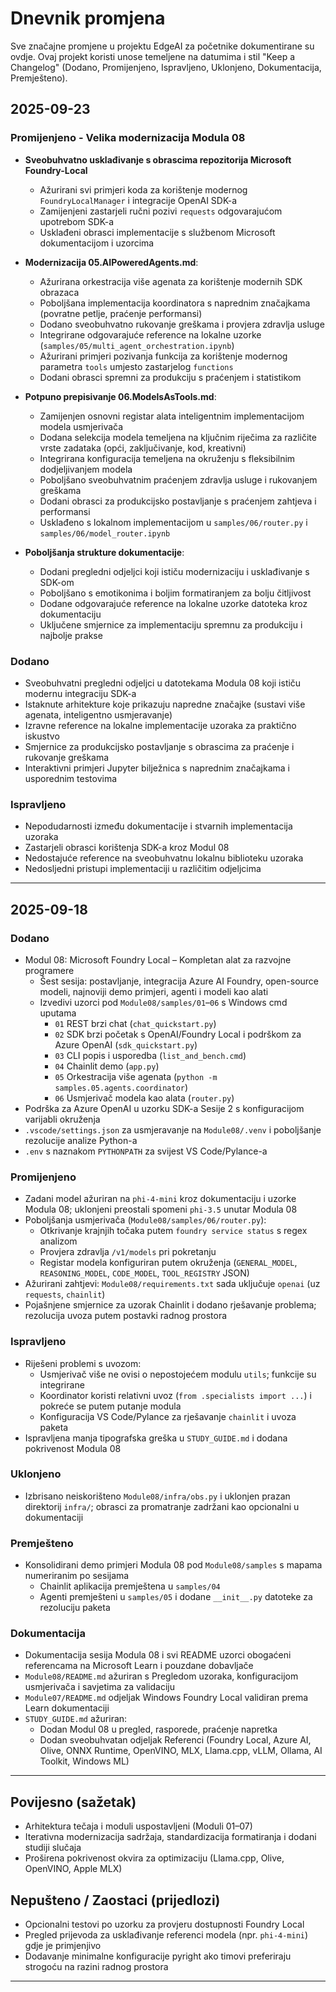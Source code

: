 <!--
CO_OP_TRANSLATOR_METADATA:
{
  "original_hash": "906e890232c6c2e1dac4cccfeb449acd",
  "translation_date": "2025-09-25T02:00:00+00:00",
  "source_file": "CHANGELOG.md",
  "language_code": "hr"
}
-->
# Dnevnik promjena

Sve značajne promjene u projektu EdgeAI za početnike dokumentirane su ovdje. Ovaj projekt koristi unose temeljene na datumima i stil "Keep a Changelog" (Dodano, Promijenjeno, Ispravljeno, Uklonjeno, Dokumentacija, Premješteno).

## 2025-09-23

### Promijenjeno - Velika modernizacija Modula 08
- **Sveobuhvatno usklađivanje s obrascima repozitorija Microsoft Foundry-Local**
  - Ažurirani svi primjeri koda za korištenje modernog `FoundryLocalManager` i integracije OpenAI SDK-a
  - Zamijenjeni zastarjeli ručni pozivi `requests` odgovarajućom upotrebom SDK-a
  - Usklađeni obrasci implementacije s službenom Microsoft dokumentacijom i uzorcima

- **Modernizacija 05.AIPoweredAgents.md**:
  - Ažurirana orkestracija više agenata za korištenje modernih SDK obrazaca
  - Poboljšana implementacija koordinatora s naprednim značajkama (povratne petlje, praćenje performansi)
  - Dodano sveobuhvatno rukovanje greškama i provjera zdravlja usluge
  - Integrirane odgovarajuće reference na lokalne uzorke (`samples/05/multi_agent_orchestration.ipynb`)
  - Ažurirani primjeri pozivanja funkcija za korištenje modernog parametra `tools` umjesto zastarjelog `functions`
  - Dodani obrasci spremni za produkciju s praćenjem i statistikom

- **Potpuno prepisivanje 06.ModelsAsTools.md**:
  - Zamijenjen osnovni registar alata inteligentnim implementacijom modela usmjerivača
  - Dodana selekcija modela temeljena na ključnim riječima za različite vrste zadataka (opći, zaključivanje, kod, kreativni)
  - Integrirana konfiguracija temeljena na okruženju s fleksibilnim dodjeljivanjem modela
  - Poboljšano sveobuhvatnim praćenjem zdravlja usluge i rukovanjem greškama
  - Dodani obrasci za produkcijsko postavljanje s praćenjem zahtjeva i performansi
  - Usklađeno s lokalnom implementacijom u `samples/06/router.py` i `samples/06/model_router.ipynb`

- **Poboljšanja strukture dokumentacije**:
  - Dodani pregledni odjeljci koji ističu modernizaciju i usklađivanje s SDK-om
  - Poboljšano s emotikonima i boljim formatiranjem za bolju čitljivost
  - Dodane odgovarajuće reference na lokalne uzorke datoteka kroz dokumentaciju
  - Uključene smjernice za implementaciju spremnu za produkciju i najbolje prakse

### Dodano
- Sveobuhvatni pregledni odjeljci u datotekama Modula 08 koji ističu modernu integraciju SDK-a
- Istaknute arhitekture koje prikazuju napredne značajke (sustavi više agenata, inteligentno usmjeravanje)
- Izravne reference na lokalne implementacije uzoraka za praktično iskustvo
- Smjernice za produkcijsko postavljanje s obrascima za praćenje i rukovanje greškama
- Interaktivni primjeri Jupyter bilježnica s naprednim značajkama i usporednim testovima

### Ispravljeno
- Nepodudarnosti između dokumentacije i stvarnih implementacija uzoraka
- Zastarjeli obrasci korištenja SDK-a kroz Modul 08
- Nedostajuće reference na sveobuhvatnu lokalnu biblioteku uzoraka
- Nedosljedni pristupi implementaciji u različitim odjeljcima

---

## 2025-09-18

### Dodano
- Modul 08: Microsoft Foundry Local – Kompletan alat za razvojne programere
  - Šest sesija: postavljanje, integracija Azure AI Foundry, open-source modeli, najnoviji demo primjeri, agenti i modeli kao alati
  - Izvedivi uzorci pod `Module08/samples/01`–`06` s Windows cmd uputama
    - `01` REST brzi chat (`chat_quickstart.py`)
    - `02` SDK brzi početak s OpenAI/Foundry Local i podrškom za Azure OpenAI (`sdk_quickstart.py`)
    - `03` CLI popis i usporedba (`list_and_bench.cmd`)
    - `04` Chainlit demo (`app.py`)
    - `05` Orkestracija više agenata (`python -m samples.05.agents.coordinator`)
    - `06` Usmjerivač modela kao alata (`router.py`)
- Podrška za Azure OpenAI u uzorku SDK-a Sesije 2 s konfiguracijom varijabli okruženja
- `.vscode/settings.json` za usmjeravanje na `Module08/.venv` i poboljšanje rezolucije analize Python-a
- `.env` s naznakom `PYTHONPATH` za svijest VS Code/Pylance-a

### Promijenjeno
- Zadani model ažuriran na `phi-4-mini` kroz dokumentaciju i uzorke Modula 08; uklonjeni preostali spomeni `phi-3.5` unutar Modula 08
- Poboljšanja usmjerivača (`Module08/samples/06/router.py`):
  - Otkrivanje krajnjih točaka putem `foundry service status` s regex analizom
  - Provjera zdravlja `/v1/models` pri pokretanju
  - Registar modela konfiguriran putem okruženja (`GENERAL_MODEL`, `REASONING_MODEL`, `CODE_MODEL`, `TOOL_REGISTRY` JSON)
- Ažurirani zahtjevi: `Module08/requirements.txt` sada uključuje `openai` (uz `requests`, `chainlit`)
- Pojašnjene smjernice za uzorak Chainlit i dodano rješavanje problema; rezolucija uvoza putem postavki radnog prostora

### Ispravljeno
- Riješeni problemi s uvozom:
  - Usmjerivač više ne ovisi o nepostojećem modulu `utils`; funkcije su integrirane
  - Koordinator koristi relativni uvoz (`from .specialists import ...`) i pokreće se putem putanje modula
  - Konfiguracija VS Code/Pylance za rješavanje `chainlit` i uvoza paketa
- Ispravljena manja tipografska greška u `STUDY_GUIDE.md` i dodana pokrivenost Modula 08

### Uklonjeno
- Izbrisano neiskorišteno `Module08/infra/obs.py` i uklonjen prazan direktorij `infra/`; obrasci za promatranje zadržani kao opcionalni u dokumentaciji

### Premješteno
- Konsolidirani demo primjeri Modula 08 pod `Module08/samples` s mapama numeriranim po sesijama
  - Chainlit aplikacija premještena u `samples/04`
  - Agenti premješteni u `samples/05` i dodane `__init__.py` datoteke za rezoluciju paketa

### Dokumentacija
- Dokumentacija sesija Modula 08 i svi README uzorci obogaćeni referencama na Microsoft Learn i pouzdane dobavljače
- `Module08/README.md` ažuriran s Pregledom uzoraka, konfiguracijom usmjerivača i savjetima za validaciju
- `Module07/README.md` odjeljak Windows Foundry Local validiran prema Learn dokumentaciji
- `STUDY_GUIDE.md` ažuriran:
  - Dodan Modul 08 u pregled, rasporede, praćenje napretka
  - Dodan sveobuhvatan odjeljak Referenci (Foundry Local, Azure AI, Olive, ONNX Runtime, OpenVINO, MLX, Llama.cpp, vLLM, Ollama, AI Toolkit, Windows ML)

---

## Povijesno (sažetak)
- Arhitektura tečaja i moduli uspostavljeni (Moduli 01–07)
- Iterativna modernizacija sadržaja, standardizacija formatiranja i dodani studiji slučaja
- Proširena pokrivenost okvira za optimizaciju (Llama.cpp, Olive, OpenVINO, Apple MLX)

## Nepušteno / Zaostaci (prijedlozi)
- Opcionalni testovi po uzorku za provjeru dostupnosti Foundry Local
- Pregled prijevoda za usklađivanje referenci modela (npr. `phi-4-mini`) gdje je primjenjivo
- Dodavanje minimalne konfiguracije pyright ako timovi preferiraju strogoću na razini radnog prostora

---

